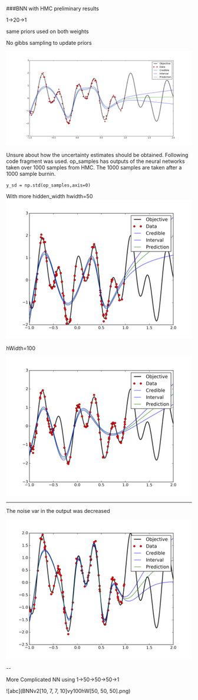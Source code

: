 ###BNN with HMC preliminary results

1->20->1

same priors used on both weights

No gibbs sampling to update priors


![abc](BNN_1-20-1_noGibbs.png)


Unsure about how the uncertainty estimates should be obtained. Following code fragment was used. op_samples has outputs of the neural networks taken over 1000 samples from HMC. The 1000 samples are taken after a 1000 sample burnin. 

    y_sd = np.std(op_samples,axis=0)
    
    
With more hidden_width
hwidth=50
![abc](BNNv110vy100hW50.png)

hWidth=100

![abc](BNNv110vy100hW100.png)



---

The noise var in the output was decreased 

![abc](BNNv110vy500hW50.png)


--

More Complicated NN using 1->50->50->50->1

![abc](BNNv2[10, 7, 7, 10]vy100hW[50, 50, 50].png)
